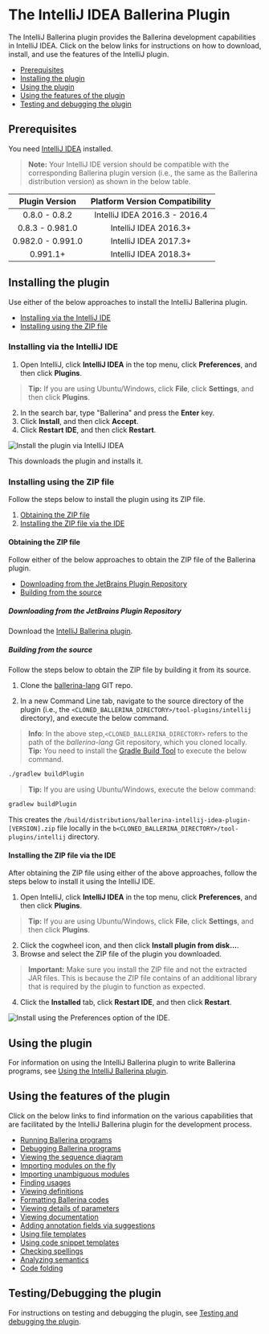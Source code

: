# The IntelliJ IDEA Ballerina Plugin

The IntelliJ Ballerina plugin provides the Ballerina development capabilities in IntelliJ IDEA. Click on the below links for instructions on how to download, install, and use the features of the IntelliJ plugin.

- [Prerequisites](#prerequisites)
- [Installing the plugin](#installing-the-plugin)
- [Using the plugin](#using-the-plugin)
- [Using the features of the plugin](#using-the-features-of-the-plugin)
- [Testing and debugging the plugin](#testing-and-debugging-the-plugin)

## Prerequisites

You need [IntelliJ IDEA](https://www.jetbrains.com/idea/download/) installed.

>**Note:** Your IntelliJ IDE version should be compatible with the corresponding Ballerina plugin version (i.e., the same as the Ballerina distribution version) as shown in the below table.

**Plugin Version**|**Platform Version Compatibility**
:-----:|:-----:
0.8.0 - 0.8.2|IntelliJ IDEA 2016.3 - 2016.4
0.8.3 - 0.981.0|IntelliJ IDEA 2016.3+
0.982.0 - 0.991.0|IntelliJ IDEA 2017.3+
0.991.1+ | IntelliJ IDEA 2018.3+

## Installing the plugin

Use either of the below approaches to install the IntelliJ Ballerina plugin.

- [Installing via the IntelliJ IDE](#installing-via-the-intellij-ide)
- [Installing using the ZIP file](#installing-using-the-zip-file)

### Installing via the IntelliJ IDE

1. Open IntelliJ, click **IntelliJ IDEA** in the top menu, click **Preferences**, and then click **Plugins**. 
> **Tip:** If you are using Ubuntu/Windows, click **File**, click **Settings**, and then click **Plugins**.
2. In the search bar, type "Ballerina" and press the **Enter** key. 
3. Click **Install**, and then click **Accept**.
4. Click **Restart IDE**, and then click **Restart**.

![Install the plugin via IntelliJ IDEA](images/install-plugin-via-intellij.gif)

This downloads the plugin and installs it.

### Installing using the ZIP file

Follow the steps below to install the plugin using its ZIP file.

1. [Obtaining the ZIP file](#obtaining-the-zip-file)
2. [Installing the ZIP file via the IDE](#installing-the-zip-file-via-the-IDE)

#### Obtaining the ZIP file

Follow either of the below approaches to obtain the ZIP file of the Ballerina plugin.

- [Downloading from the JetBrains Plugin Repository](#downloading-from-the-jetbrains-plugin-repository)
- [Building from the source](#building-from-the-source)

##### Downloading from the JetBrains Plugin Repository

Download the [IntelliJ Ballerina plugin](https://plugins.jetbrains.com/plugin/9520-ballerina).


##### Building from the source

Follow the steps below to obtain the ZIP file by building it from its source.

1. Clone the [ballerina-lang](https://github.com/ballerina-platform/ballerina-lang) GIT repo.

2. In a new Command Line tab, navigate to the source directory of the plugin (i.e., the `<CLONED_BALLERINA_DIRECTORY>/tool-plugins/intellij` directory), and execute the below command.

> **Info**: In the above step,`<CLONED_BALLERINA_DIRECTORY>` refers to the path of the *ballerina-lang* Git repository, which you cloned locally. 
> **Tip:** You need to install the [Gradle Build Tool](£https://gradle.org/) to execute the below command.

```bash
./gradlew buildPlugin
```
> **Tip:** If you are using Ubuntu/Windows, execute the below command:

```bash
gradlew buildPlugin
```

This creates the `/build/distributions/ballerina-intellij-idea-plugin-[VERSION].zip` file locally in the `b<CLONED_BALLERINA_DIRECTORY>/tool-plugins/intellij` directory.

#### Installing the ZIP file via the IDE

After obtaining the ZIP file using either of the above approaches, follow the steps below to install it using the IntelliJ IDE.


1. Open IntelliJ, click **IntelliJ IDEA** in the top menu, click **Preferences**, and then click **Plugins**. 
> **Tip:** If you are using Ubuntu/Windows, click **File**, click **Settings**, and then click **Plugins**.
2. Click the cogwheel icon, and then click **Install plugin from disk...**.
3. Browse and select the ZIP file of the plugin you downloaded.
> **Important:** Make sure you install the ZIP file and not the extracted JAR files. This is because the ZIP file contains of an additional library that is required by the plugin to function as expected.
4. Click the **Installed** tab, click **Restart IDE**, and then click **Restart**.

![Install using the Preferences option of the IDE.](images/install-via-editor-preferences.gif)

## Using the plugin

For information on using the IntelliJ Ballerina plugin to write Ballerina programs, see [Using the IntelliJ Ballerina plugin](tools-ides/intellij-plugin/using-the-intellij-plugin).

## Using the features of the plugin

Click on the below links to find information on the various capabilities that are facilitated by the IntelliJ Ballerina plugin for the development process.

- [Running Ballerina programs](tools-ides/intellij-plugin/using-intellij-plugin-features#running-ballerina-programs)
- [Debugging Ballerina programs](tools-ides/intellij-plugin/using-intellij-plugin-features#debugging-ballerina-programs)
- [Viewing the sequence diagram](tools-ides/intellij-plugin/using-intellij-plugin-features#viewing-the-sequence-diagram)
- [Importing modules on the fly](tools-ides/intellij-plugin/using-intellij-plugin-features#importing-modules-on-the-fly)
- [Importing unambiguous modules](tools-ides/intellij-plugin/using-intellij-plugin-features#importing-unambiguous-modules)
- [Finding usages](tools-ides/intellij-plugin/using-intellij-plugin-features#finding-usages)
- [Viewing definitions](tools-ides/intellij-plugin/using-intellij-plugin-features#viewing-definitions)
- [Formatting Ballerina codes](tools-ides/intellij-plugin/using-intellij-plugin-features#formatting-ballerina-codes)
- [Viewing details of parameters](tools-ides/intellij-plugin/using-intellij-plugin-features#viewing-details-of-parameters)
- [Viewing documentation](tools-ides/intellij-plugin/using-intellij-plugin-features#viewing-documentation)
- [Adding annotation fields via suggestions](tools-ides/intellij-plugin/using-intellij-plugin-features#adding-annotation-fields-via-suggestions)
- [Using file templates](tools-ides/intellij-plugin/using-intellij-plugin-features#using-file-templates)
- [Using code snippet templates](tools-ides/intellij-plugin/using-intellij-plugin-features#using-code-snippet-templates)
- [Checking spellings](tools-ides/intellij-plugin/using-intellij-plugin-features#checking-spellings)
- [Analyzing semantics](tools-ides/intellij-plugin/using-intellij-plugin-features#analyzing-semantics)
- [Code folding](tools-ides/intellij-plugin/using-intellij-plugin-features#code-folding)


## Testing/Debugging the plugin

For instructions on testing and debugging the plugin, see [Testing and debugging the plugin](/learn/tools-ides/intellij-plugin/testing-and-debugging-the-plugin).